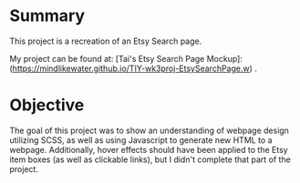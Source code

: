 # Summary

This project is a recreation of an Etsy Search page.

My project can be found at:
[Tai's Etsy Search Page Mockup]: (https://mindlikewater.github.io/TIY-wk3proj-EtsySearchPage.w) .

# Objective

The goal of this project was to show an understanding of webpage design utilizing SCSS, as well as using Javascript to generate new HTML to a webpage.  Additionally, hover effects should have been applied to the Etsy item boxes (as well as clickable links), but I didn't complete that part of the project.
